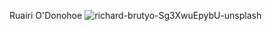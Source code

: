 Ruairi O'Donohoe
![richard-brutyo-Sg3XwuEpybU-unsplash](https://github.com/user-attachments/assets/82cb07bb-6417-494c-af67-1660284d1f01)
